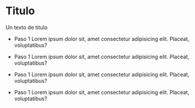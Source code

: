 # Titulo

Un texto de titulo

- Paso 1
  Lorem ipsum dolor sit, amet consectetur adipisicing elit. Placeat, voluptatibus?

- Paso 1
  Lorem ipsum dolor sit, amet consectetur adipisicing elit. Placeat, voluptatibus?

- Paso 1
  Lorem ipsum dolor sit, amet consectetur adipisicing elit. Placeat, voluptatibus?

- Paso 1
  Lorem ipsum dolor sit, amet consectetur adipisicing elit. Placeat, voluptatibus?

